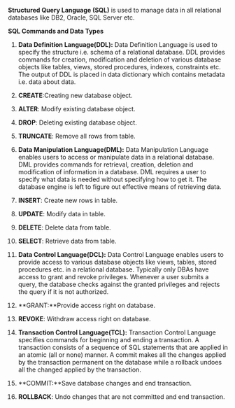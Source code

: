 **Structured Query Language (SQL)** is used to manage data in all relational databases like DB2, Oracle, SQL Server etc.

**SQL Commands and Data Types**
1. **Data Definition Language(DDL):**
Data Definition Language is used to specify the structure i.e. schema of a relational database. DDL provides commands for creation, modification and deletion of various database objects like tables, views, stored procedures, indexes, constraints etc. The output of DDL is placed in data dictionary which contains metadata i.e. data about data.
1. **CREATE**:Creating new database object.
2. **ALTER**: Modify existing database object.
3. **DROP**: Deleting existing database object.
4. **TRUNCATE**: Remove all rows from table.

2. **Data Manipulation Language(DML):**
Data Manipulation Language enables users to access or manipulate data in a relational database. DML provides commands for retrieval, creation, deletion and modification of information in a database. DML requires a user to specify what data is needed without specifying how to get it. The database engine is left to figure out effective means of retrieving data.
1. **INSERT**: Create new rows in table.
2. **UPDATE**: Modify data in table.
3. **DELETE**: Delete data from table.
4. **SELECT**: Retrieve data from table.

3. **Data Control Language(DCL):**
Data Control Language enables users to provide access to various database objects like views, tables, stored procedures etc. in a relational database. Typically only DBAs have access to grant and revoke privileges. Whenever a user submits a query, the database checks against the granted privileges and rejects the query if it is not authorized.
1. **GRANT:**Provide access right on database.
2. **REVOKE**: Withdraw access right on database.

4. **Transaction Control Language(TCL):**
Transaction Control Language specifies commands for beginning and ending a transaction. A transaction consists of a sequence of SQL statements that are applied in an atomic (all or none) manner. A commit makes all the changes applied by the transaction permanent on the database while a rollback undoes all the changed applied by the transaction.
1. **COMMIT:**Save database changes and end transaction.
2. **ROLLBACK**: Undo changes that are not committed and end transaction.